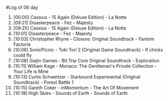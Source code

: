 #Log of 06 day

1. [00:00] Cassius - 15 Again (Deluxe Edition) - La Notte
1. [09:21] Disasterpeace - Fez - Majesty
1. [09:25] Cassius - 15 Again (Deluxe Edition) - La Notte
1. [10:01] Disasterpeace - Fez - Majesty
1. [10:03] Christopher Rhyne - Closure: Original Soundtrack - Fantom Factoria
1. [10:06] SonicPicnic - Toki Tori 2 (Original Game Soundtrack) - If chicks could fly
1. [10:08] Gaijin Games - Bit.Trip Core Original Soundtrack - Exploration
1. [10:11] William Kage - Monaco: The Gentleman's Private Collection - Your Life is Mine
1. [10:13] Curtis Schweitzer - Starbound Experimental (Original Soundtrack) - Forest Battle 1
1. [10:15] Gareth Coker - inMomentum - The Art Of Movement
1. [10:18] High Skies - Sounds of Earth - Sounds of Earth
